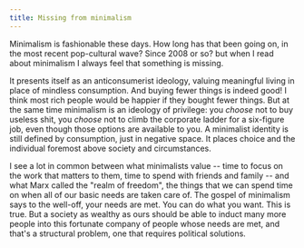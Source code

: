 ```yaml
---
title: Missing from minimalism
---
```


Minimalism is fashionable these days. How long has that been going on, in the most recent pop-cultural wave? Since 2008 or so? but when I read about minimalism I always feel that something is missing.

It presents itself as an anticonsumerist ideology, valuing meaningful living in place of mindless consumption. And buying fewer things is indeed good! I think most rich people would be happier if they bought fewer things. But at the same time minimalism is an ideology of privilege: you _choose_ not to buy useless shit, you _choose_ not to climb the corporate ladder for a six-figure job, even though those options are available to you. A minimalist identity is still defined by consumption, just in negative space. It places choice and the individual foremost above society and circumstances.

I see a lot in common between what minimalists value -- time to focus on the work that matters to them, time to spend with friends and family -- and what Marx called the "realm of freedom", the things that we can spend time on when all of our basic needs are taken care of. The gospel of minimalism says to the well-off, your needs are met. You can do what you want. This is true. But a society as wealthy as ours should be able to induct many more people into this fortunate company of people whose needs are met, and that's a structural problem, one that requires political solutions.